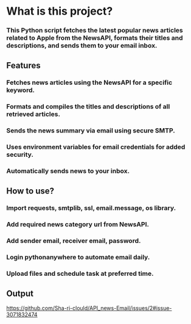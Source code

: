 # What is this project?
### This Python script fetches the latest popular news articles related to Apple from the NewsAPI, formats their titles and descriptions, and sends them to your email inbox.

## Features
### Fetches news articles using the NewsAPI for a specific keyword.
### Formats and compiles the titles and descriptions of all retrieved articles.
### Sends the news summary via email using secure SMTP.
### Uses environment variables for email credentials for added security.
### Automatically sends news to your inbox.

## How to use?
### Import requests, smtplib, ssl, email.message, os library.
### Add required news category url from NewsAPI.
### Add sender email, receiver email, password.
### Login pythonanywhere to automate email daily.
### Upload files and schedule task at preferred time.

## Output
https://github.com/Sha-ri-clould/API_news-Email/issues/2#issue-3071832474
